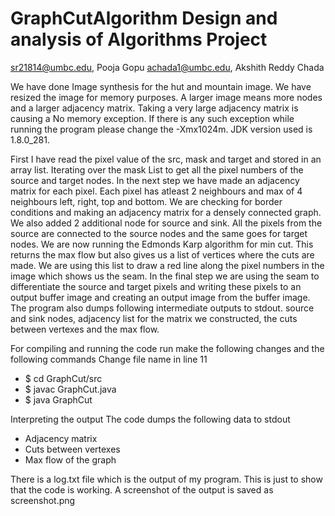 # GraphCutAlgorithm Design and analysis of Algorithms Project

sr21814@umbc.edu, Pooja Gopu
achada1@umbc.edu, Akshith Reddy Chada

We have done Image synthesis for the hut and mountain image. We have resized the image for memory purposes. A larger 
image means more nodes and a larger adjacency matrix. Taking a very large adjacency matrix is causing a No memory exception.
If there is any such exception while running the program please change the -Xmx1024m. JDK version used is 1.8.0_281.

First I have read the pixel value of the src, mask and target and stored in an array list. Iterating over the mask List to
get all the pixel numbers of the source and target nodes. In the next step we have made an adjacency matrix for each pixel.
Each pixel has atleast 2 neighbours and max of 4 neighbours left, right, top and bottom. We are checking for border conditions
and making an adjacency matrix for a densely connected graph. We also added 2 additional node for source and sink. All the 
pixels from the source are connected to the source nodes and the same goes for target nodes. We are now running the 
Edmonds Karp algorithm for min cut. This returns the max flow but also gives us a list of vertices where the cuts are made.
We are using this list to draw a red line along the pixel numbers in the image which shows us the seam. In the final step 
we are using the seam to differentiate the source and target pixels and writing these pixels to an output buffer image and
creating an output image from the buffer image. The program also dumps following intermediate outputs to stdout. source and 
sink nodes, adjacency list for the matrix we constructed, the cuts between vertexes and the max flow.

For compiling and running the code run make the following changes and the following commands 
Change file name in line 11
* $ cd GraphCut/src
* $ javac GraphCut.java
* $ java GraphCut

Interpreting the output
The code dumps the following data to stdout
* Adjacency matrix
* Cuts between vertexes
* Max flow of the graph

There is a log.txt file which is the output of my program. This is just to show that the code is working. A screenshot of 
the output is saved as screenshot.png